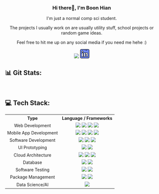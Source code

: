 
<div align="center">
  <h3>Hi there👋, I'm Boon Hian</h3>
  I'm just a normal comp sci student.
  <p><p>
  The projects I usually work on are usually utility stuff, school projects or random game ideas.
  <p><p>
  Feel free to hit me up on any social media if you need me hehe :)
  
  <a href="https://discord.com/users/448704320188317697"><img height="30" src="https://i.redd.it/6jupfeilyhx71.jpg"></a> 
  <a href="https://www.linkedin.com/in/boon-hian-lim-88b565218/"><img height="30" src="https://raw.githubusercontent.com/8bithemant/8bithemant/master/linkedin.png?raw=true"></a>
</div>

<h2>📊 Git Stats:</h2>
<div align="center">
  
  <picture>
  <source
    srcset="https://github-readme-stats.vercel.app/api?username=BoonHianLim&show_icons=true&theme=radical&rank_icon=github"
    media="(prefers-color-scheme: dark)"
  />
  <source
    srcset="https://github-readme-stats.vercel.app/api?username=BoonHianLim&show_icons=true&theme=default&rank_icon=github"
    media="(prefers-color-scheme: light), (prefers-color-scheme: no-preference)"
  />
  <img />
  </picture>
</div>

<h2>💻 Tech Stack:</h2>
<table align="center">
  <tr align="center">
    <th>Type</th>
    <th>Language / Frameworks</th>
  </tr>
  
  <tr align="center">
    <td>Web Development</td>
    <td>
      <img src="https://img.shields.io/badge/typescript-black?style=for-the-badge&logo=typescript&logoColor=white" />
      <img src="https://img.shields.io/badge/javascript-black?style=for-the-badge&logo=javascript&logoColor=%23F7DF1E" />
      <img src="https://img.shields.io/badge/html5-black?style=for-the-badge&logo=html5&logoColor=white" />
      <img src="https://img.shields.io/badge/react-black?style=for-the-badge&logo=react&logoColor=%2361DAFB" />
    </td>
  </tr>

  <tr align="center">
    <td>Mobile App Development</td>
    <td>
      <img src="https://img.shields.io/badge/react_native-black?style=for-the-badge&logo=react&logoColor=%2361DAFB" />
      <img src="https://img.shields.io/badge/expo-black?style=for-the-badge&logo=expo&logoColor=#D04A37" />
      <img src="https://img.shields.io/badge/dart-black?style=for-the-badge&logo=dart&logoColor=white" />
      <img src="https://img.shields.io/badge/Flutter-black?style=for-the-badge&logo=Flutter&logoColor=white" />
    </td>
  </tr>
  
  <tr align="center">
    <td>Software Development</td>
    <td>
      <img src="https://img.shields.io/badge/java-black?style=for-the-badge&logo=openjdk&logoColor=white" />
      <img src="https://img.shields.io/badge/c-black?style=for-the-badge&logo=c&logoColor=white" />
      <img src="https://img.shields.io/badge/c++-black?style=for-the-badge&logo=c%2B%2B&logoColor=white" />
    </td>
  </tr>

  <tr align="center">
    <td>UI Prototyping</td>
    <td>
      <img src="https://img.shields.io/badge/figma-black?style=for-the-badge&logo=figma&logoColor=white" />
      <img src="https://img.shields.io/badge/GIMP-black?style=for-the-badge&logo=gimp&logoColor=white" />
    </td>
  </tr>

  <tr align="center">
    <td>Cloud Architecture</td>
    <td>
      <img src="https://img.shields.io/badge/Google_Cloud-black?style=for-the-badge&logo=google-cloud&logoColor=white" />
      <img src="https://img.shields.io/badge/bigquery-black.svg?style=for-the-badge&logo=data:image/jpeg%2bxml;base64,%2F9j%2F4AAQSkZJRgABAQEASABIAAD%2F2wBDAP%2F%2F%2F%2F%2F%2F%2F%2F%2F%2F%2F%2F%2F%2F%2F%2F%2F%2F%2F%2F%2F%2F%2F%2F%2F%2F%2F%2F%2F%2F%2F%2F%2F%2F%2F%2F%2F%2F%2F%2F%2F%2F%2F%2F%2F%2F%2F%2F%2F%2F%2F%2F%2F%2F%2F%2F%2F%2F%2F%2F%2F%2F%2F%2F%2F%2F%2F%2F%2F%2F%2F%2F%2F%2F%2F%2F%2F%2F%2F%2F%2F%2F%2F%2F%2F%2F2wBDAf%2F%2F%2F%2F%2F%2F%2F%2F%2F%2F%2F%2F%2F%2F%2F%2F%2F%2F%2F%2F%2F%2F%2F%2F%2F%2F%2F%2F%2F%2F%2F%2F%2F%2F%2F%2F%2F%2F%2F%2F%2F%2F%2F%2F%2F%2F%2F%2F%2F%2F%2F%2F%2F%2F%2F%2F%2F%2F%2F%2F%2F%2F%2F%2F%2F%2F%2F%2F%2F%2F%2F%2F%2F%2F%2F%2F%2F%2F%2F%2F%2F%2F%2F%2F%2F%2FwgARCAAbABoDAREAAhEBAxEB%2F8QAFwABAQEBAAAAAAAAAAAAAAAAAAECA%2F%2FEABQBAQAAAAAAAAAAAAAAAAAAAAD%2F2gAMAwEAAhADEAAAAYUhDQBk0CmAAdD%2FxAAUEAEAAAAAAAAAAAAAAAAAAABA%2F9oACAEBAAEFAgf%2FxAAUEQEAAAAAAAAAAAAAAAAAAABA%2F9oACAEDAQE%2FAQf%2FxAAUEQEAAAAAAAAAAAAAAAAAAABA%2F9oACAECAQE%2FAQf%2FxAAUEAEAAAAAAAAAAAAAAAAAAABA%2F9oACAEBAAY%2FAgf%2FxAAcEAABBAMBAAAAAAAAAAAAAAABABARUSFBYfD%2F2gAIAQEAAT8hFlSKXQx0ox60NsFlocN%2F%2F9oADAMBAAIAAwAAABCCCCAQQCD%2FxAAUEQEAAAAAAAAAAAAAAAAAAABA%2F9oACAEDAQE%2FEAf%2FxAAUEQEAAAAAAAAAAAAAAAAAAABA%2F9oACAECAQE%2FEAf%2FxAAmEAACAQIFAgcAAAAAAAAAAAABETEAECFBUXGRYcGBobHR4fDx%2F9oACAEBAAE%2FEAAHB9z9qyIeHp80QCOQWBkInyFbDafCgSHptjYgQAcCI7flKDCbecuImlgQCznv206U2h4vgI3t%2F9k%3D&logoColor=white" />
      <img src="https://img.shields.io/badge/cloud_functions-black.svg?style=for-the-badge&logoColor=white&logo=data:image/jpeg%2bxml;base64,%2F9j%2F4AAQSkZJRgABAQEASABIAAD%2F2wBDAAMCAgMCAgMDAwMEAwMEBQgFBQQEBQoHBwYIDAoMDAsKCwsNDhIQDQ4RDgsLEBYQERMUFRUVDA8XGBYUGBIUFRT%2F2wBDAQMEBAUEBQkFBQkUDQsNFBQUFBQUFBQUFBQUFBQUFBQUFBQUFBQUFBQUFBQUFBQUFBQUFBQUFBQUFBQUFBQUFBT%2FwgARCAANABADAREAAhEBAxEB%2F8QAFwAAAwEAAAAAAAAAAAAAAAAAAAEFBv%2FEABQBAQAAAAAAAAAAAAAAAAAAAAD%2F2gAMAwEAAhADEAAAAcyIlAf%2FxAAZEAEAAgMAAAAAAAAAAAAAAAAFAgMEBgf%2F2gAIAQEAAQUC3k1BBTRzkD0%2Bn4ULbuYYUKrv%2F8QAFBEBAAAAAAAAAAAAAAAAAAAAIP%2FaAAgBAwEBPwEf%2F8QAFBEBAAAAAAAAAAAAAAAAAAAAIP%2FaAAgBAgEBPwEf%2F8QAIhAAAgIABQUBAAAAAAAAAAAAAQIDBQAEESEiEzFRcZGh%2F9oACAEBAAY%2FApaasycIqqowRRogUFWl005Hfkx%2FAT5xFT2eThNVameKRHCks0WuvIb8WH6SPOKu%2BUspt8usrQHfpkInY%2BiPmLS9YszVGXMqQDbqEo%2Fc%2BgfuP%2F%2FEABoQAQEAAwEBAAAAAAAAAAAAAAERADFRQSH%2F2gAIAQEAAT8hAQO7%2BitsLGOwwbxb3gQssJWGww3JzQfCRKcW0%2BwXMrIOkYcWw%2BR%2F%2F9oADAMBAAIAAwAAABAaT%2F%2FEABQRAQAAAAAAAAAAAAAAAAAAACD%2F2gAIAQMBAT8QH%2F%2FEABYRAAMAAAAAAAAAAAAAAAAAAAABEP%2FaAAgBAgEBPxAV%2F8QAFxABAQEBAAAAAAAAAAAAAAAAAREhAP%2FaAAgBAQABPxAFblcPY8WsDKtT45M9Xi1gbAJNhiyARgRLoQ8kXRI8ogiBBuhHz%2F%2FZ" />
    </td>
  </tr>
  
  <tr align="center">
    <td>Database</td>
    <td>
      <img src="https://img.shields.io/badge/firebase-black?style=for-the-badge&logo=firebase" />
      <img src="https://img.shields.io/badge/MongoDB-black?style=for-the-badge&logo=mongodb&logoColor=white" />
    </td>
  </tr>

  <tr align="center">
    <td>Software Testing</td>
    <td>
      <img src="https://img.shields.io/badge/-jest-black?style=for-the-badge&logo=jest&logoColor=white" />
      <img src="https://img.shields.io/badge/-TestingLibrary-black?style=for-the-badge&logo=testing-library&logoColor=white" />
    </td>
  </tr>
  
  <tr align="center">
    <td>Package Management</td>
    <td>
      <img src="https://img.shields.io/badge/yarn-black?style=for-the-badge&logo=yarn&logoColor=white" />
      <img src="https://img.shields.io/badge/-poetry-black?style=for-the-badge&logo=poetry" />
    </td>
  </tr>
  
  <tr align="center">
    <td>Data Science/AI</td>
    <td>
      <img src="https://img.shields.io/badge/python-black?style=for-the-badge&logo=python&logoColor=ffdd54" />
    </td>
  </tr>

</table>

<div align="center">
<p><p>
  <picture>
  <source
    srcset="https://github-readme-stats.vercel.app/api/top-langs/?username=BoonHianLim&hide=Jupyter%20Notebook%2chtml&layout=compact&theme=dark#gh-dark-mode-only"
    media="(prefers-color-scheme: dark)"
  />
  <source
    srcset="https://github-readme-stats.vercel.app/api/top-langs/?username=BoonHianLim&hide=Jupyter%20Notebook%2chtml&layout=compact&theme=default#gh-light-mode-only"
    media="(prefers-color-scheme: light), (prefers-color-scheme: no-preference)"
  />
  <img />
  </picture>
</div>
